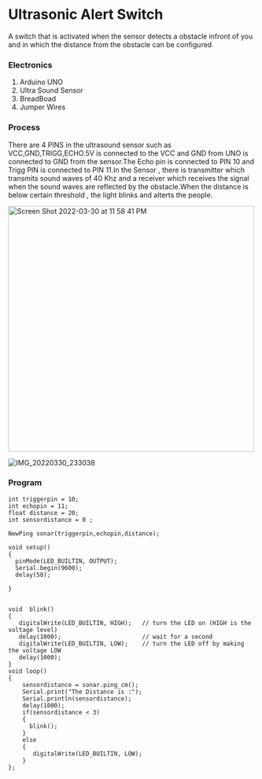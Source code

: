 # Ultrasonic Alert Switch
A switch that is activated when the sensor detects a obstacle infront of you and in which the distance from the obstacle can be configured 






### Electronics
1. Arduino UNO
2. Ultra Sound Sensor
3. BreadBoad
4. Jumper Wires


### Process
There are 4 PINS in the ultrasound sensor such as VCC,GND,TRIGG,ECHO.5V is connected to the VCC and GND from UNO is connected to GND from the sensor.The Echo pin is connected to PIN 10 and Trigg PIN is connected to PIN 11.In the Sensor , there is transmitter which transmits sound waves of 40 Khz and a receiver which receives the signal when the sound waves are reflected by the obstacle.When the distance is below certain threshold , the light blinks and alterts the people.

<img width="500" alt="Screen Shot 2022-03-30 at 11 58 41 PM" src="https://user-images.githubusercontent.com/31856059/160920445-7cd3aa9f-f7c6-4520-a19c-aeaafa5f8891.png">

![IMG_20220330_233038](https://user-images.githubusercontent.com/31856059/160920605-6b636e17-c981-460b-b71d-d735688146a7.jpg)


### Program
````
int triggerpin = 10;
int echopin = 11;
float distance = 20;
int sensordistance = 0 ;

NewPing sonar(triggerpin,echopin,distance);

void setup()
{
  pinMode(LED_BUILTIN, OUTPUT);
  Serial.begin(9600);
  delay(50);

}


void  blink()
{
   digitalWrite(LED_BUILTIN, HIGH);   // turn the LED on (HIGH is the voltage level)
   delay(1000);                       // wait for a second
   digitalWrite(LED_BUILTIN, LOW);    // turn the LED off by making the voltage LOW
   delay(1000);
}
void loop()
{
    sensordistance = sonar.ping_cm();
    Serial.print("The Distance is :");
    Serial.println(sensordistance);
    delay(1000);
    if(sensordistance < 3)
    {
      blink();
    }
    else
    {
       digitalWrite(LED_BUILTIN, LOW);
    }
};


````
